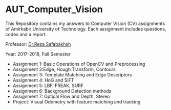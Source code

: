 # AUT_Computer_Vision
This Repository contains my answers to Computer Vision (CV) assignments of Amirkabir University of Technology. Each assignment includes questions, codes and a report.

Professor: [Dr.Reza Safabakhsh](https://old.aut.ac.ir/official/main.asp?uid=safa)

Year: 2017-2018, Fall Semester

- Assignment 1: Basic Operations of OpenCV and Preprocessing
- Assignment 2:Edge, Hough Transform, Contours
- Assignment 3: Template Matching and Edge Descriptors
- Assignment 4: HoG and SIFT
- Assignment 5: LBF, FREAK, SURF
- Assignment 6: Background Detection methods
- Assignment 7: Optical Flow and Depth, Stereo
- Project: Visual Odometry with feature matching and tracking
